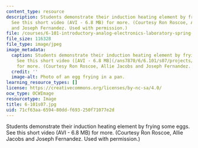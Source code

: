```yaml
---
content_type: resource
description: Students demonstrate their induction heating element by frying some eggs.
  See this short video (AVI - 6.8 MB) for more. (Courtesy Ron Roscoe, Allie Jacobs
  and Joseph Fernandez. Used with permission.)
file: /courses/6-101-introductory-analog-electronics-laboratory-spring-2007/71cf63aa659480ddf693250f71077e2d_6-101s07.jpg
file_size: 116328
file_type: image/jpeg
image_metadata:
  caption: Students demonstrate their induction heating element by frying some eggs.
    See this short video ([AVI - 6.8 MB](/ans7870/6/6.101/s07/projects/scrambling_eggs.avi))
    for more. (Courtesy Ron Roscoe, Allie Jacobs and Joseph Fernandez. Used with permission.)
  credit: ''
  image-alt: Photo of an egg frying in a pan.
learning_resource_types: []
license: https://creativecommons.org/licenses/by-nc-sa/4.0/
ocw_type: OCWImage
resourcetype: Image
title: 6-101s07.jpg
uid: 71cf63aa-6594-80dd-f693-250f71077e2d
---
```

Students demonstrate their induction heating element by frying some eggs. See this short video (AVI - 6.8 MB) for more. (Courtesy Ron Roscoe, Allie Jacobs and Joseph Fernandez. Used with permission.)